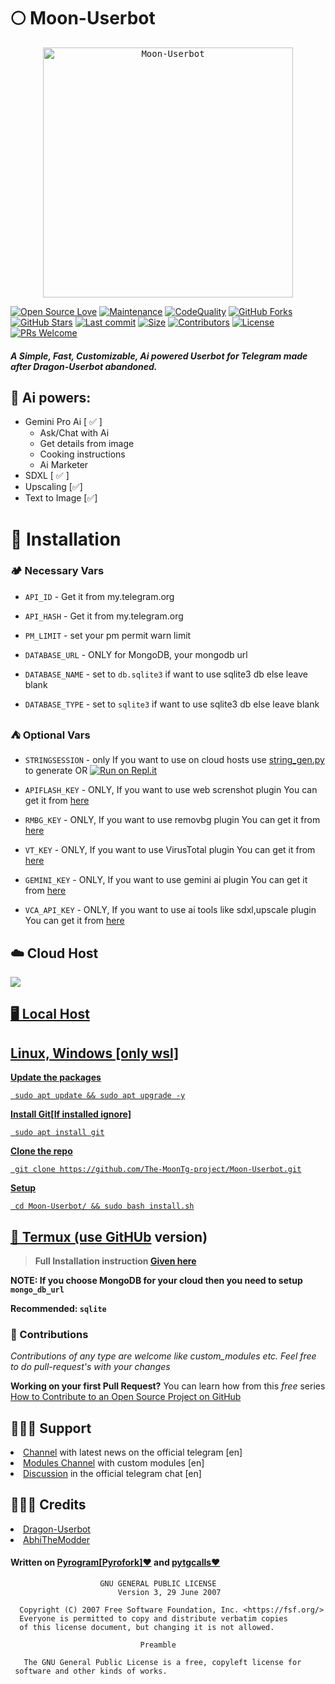 # 🌕 Moon-Userbot
<p align="center">
 <kbd><img src="https://telegra.ph/file/0c37c2fb0f194cc1c0344.jpg" width="400" alt="Moon-Userbot"/></kbd>

[![Open Source Love](https://badges.frapsoft.com/os/v2/open-source.png?v=103)](https://github.com/The-MoonTg-project/Moon-Userbot)
[![Maintenance](https://img.shields.io/badge/Maintained%3F-Yes-green)](https://github.com/The-MoonTg-project/Moon-Userbot/graphs/commit-activity)
[![CodeQuality](https://img.shields.io/codacy/grade/a723cb464d5a4d25be3152b5d71de82d?color=blue&logo=codacy)](https://app.codacy.com/gh/The-MoonTg-project/Moon-Userbot/dashboard)
[![GitHub Forks](https://img.shields.io/github/forks/The-MoonTg-project/Moon-Userbot?&logo=github)](https://github.com/The-MoonTg-project/Moon-Userbot)
[![GitHub Stars](https://img.shields.io/github/stars/The-MoonTg-project/Moon-Userbot?&logo=github)](https://github.com/The-MoonTg-project/Moon-Userbot/stargazers)
[![Last commit](https://img.shields.io/github/last-commit/The-MoonTg-project/Moon-Userbot?&logo=github)](https://github.com/The-MoonTg-project/Moon-Userbot)
[![Size](https://img.shields.io/github/repo-size/The-MoonTg-project/Moon-Userbot?color=green)](https://github.com/The-MoonTg-project/Moon-Userbot)
[![Contributors](https://img.shields.io/github/contributors/The-MoonTg-project/Moon-Userbot?color=green)](https://github.com/The-MoonTg-project/Moon-Userbot/graphs/contributors)
[![License](https://img.shields.io/badge/License-GPL-pink)](https://github.com/The-MoonTg-project/Moon-Userbot/blob/main/LICENSE)
[![PRs Welcome](https://img.shields.io/badge/PRs-welcome-brightgreen.svg)](https://makeapullrequest.com)
</p>

#### _A Simple, Fast, Customizable, Ai powered Userbot for Telegram made after Dragon-Userbot abandoned._

## 🤖 Ai powers:
- Gemini Pro Ai [ ✅ ]
  - Ask/Chat with Ai
  - Get details from image
  - Cooking instructions
  - Ai Marketer 
- SDXL [ ✅ ]
- Upscaling [✅]
- Text to Image [✅]


<h1>🚀 Installation</h1>

<h3>🏕️ Necessary Vars</h3>
 
 - `API_ID` - Get it from my.telegram.org
 
 - `API_HASH` - Get it from my.telegram.org

 - `PM_LIMIT` - set your pm permit warn limit
 - `DATABASE_URL` - ONLY for MongoDB, your mongodb url
 - `DATABASE_NAME` - set to `db.sqlite3` if want to use sqlite3 db else leave blank
 - `DATABASE_TYPE` - set to `sqlite3` if want to use sqlite3 db else leave blank

<h3>⛺ Optional Vars</h3>
 
 - `STRINGSESSION` - only If you want to use on cloud hosts use [string_gen.py](https://github.com/The-MoonTg-project/Moon-Userbot/blob/main/string_gen.py) to generate OR
[![Run on Repl.it](https://replit.com/badge)](https://replit.com/@ABHITHEMODDER/MoonUb-Session-Gen)
 
 - `APIFLASH_KEY` - ONLY,  If you want to use web screnshot plugin You can get it from [here](https://apiflash.com/dashboard/access_keys)
 
 - `RMBG_KEY` - ONLY, If you want to use removbg plugin You can get it from [here](https://www.remove.bg/dashboard#api-key)
 
 - `VT_KEY` - ONLY, If you want to use VirusTotal plugin You can get it from [here](https://www.virustotal.com/gui/)
 
 - `GEMINI_KEY` - ONLY, If you want to use gemini ai plugin You can get it from [here](https://makersuite.google.com/app/apikey)
 
 - `VCA_API_KEY` - ONLY, If you want to use ai tools like sdxl,upscale plugin You can get it from [here](https://github.com/VisionCraft-org/VisionCraft?tab=readme-ov-file#obtaining-an-api-key)

<h2>☁️ Cloud Host</h2>
<a href="https://app.koyeb.com/deploy?type=git&repository=github.com/The-MoonTg-project/Moon-Userbot&branch=main&name=gemini"><img src="https://www.koyeb.com/static/images/deploy/button.svg">

<h2>🖥️ Local Host</h2>
<h2>Linux, Windows [only wsl]</h2> 

**Update the packages**
```
 sudo apt update && sudo apt upgrade -y
```
**Install Git[If installed ignore]**
```
 sudo apt install git
```
**Clone the repo**
```
 git clone https://github.com/The-MoonTg-project/Moon-Userbot.git
```
**Setup**
```
 cd Moon-Userbot/ && sudo bash install.sh
```
<h2>📱 Termux (use <a href='https://github.com/termux/termux-app/releases'>GitHUb</a> version)</h2>

> **Full Installation instruction <a href='https://telegra.ph/Moon-Userbot-Installation---Termux-02-09'>Given here</a>**

**NOTE: If you choose MongoDB for your cloud then you need to setup `mongo_db_url`**

**Recommended: `sqlite`**

### 🐩 Contributions 
_Contributions of any type are welcome like custom_modules etc. Feel free to do pull-request's with your changes_

**Working on your first Pull Request?** You can learn how from this *free* series [How to Contribute to an Open Source Project on GitHub](https://kcd.im/pull-request) 

<h2>👨🏻‍💻 Support</h2> 
 <li><a href='https://t.me/moonuserbot'>Channel</a> with latest news on the official telegram [en]</li> 
  
 <li><a href='https://t.me/moonub_modules'>Modules Channel</a> with custom modules [en] </li> 
  
 <li><a href='https://t.me/moonub_chat'>Discussion</a> in the official telegram chat [en]</li> 
 

<h2>👨🏻‍💼 Credits</h2> 
 <nav> 
 <li><a href='https://github.com/Dragon-Userbot/Dragon-Userbot'>Dragon-Userbot</a></li> 
 
 <li><a href='https://github.com/AbhiTheModder'>AbhiTheModder</a></li>
 </nav> 
 
 <h4>Written on <a href='https://github.com/Mayuri-Chan/pyrofork'>Pyrogram[Pyrofork]❤️</a> and <a href='https://github.com/MarshalX/tgcalls/tree/main/pytgcalls'>pytgcalls❤️</a></h4>
 
 


```
                    GNU GENERAL PUBLIC LICENSE 
                        Version 3, 29 June 2007 
  
  Copyright (C) 2007 Free Software Foundation, Inc. <https://fsf.org/> 
  Everyone is permitted to copy and distribute verbatim copies 
  of this license document, but changing it is not allowed. 
  
                             Preamble 
  
   The GNU General Public License is a free, copyleft license for 
 software and other kinds of works.
```
